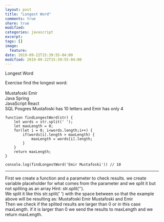 ```yaml
---
layout: post
title: "Longest Word"
comments: true
share: true
modified:
categories: javascript
excerpt:
tags: []
image:
  feature:
date: 2019-09-22T15:39:55-04:00
modified: 2019-09-22T15:39:55-04:00
---
```


Longest Word






Exercise find the longest word:
<br>
<br>Mustafoski Emir
<br>Java Spring
<br>JavaScript React
<br>SQL Posgres
Mustafoski has 10 letters and Emir has only 4


~~~ 
function findLongestWord(str) {
	let words = str.split(' ');
	let maxLength = 0;
	for(let i = 0; i<words.length;i++) {
		if(words[i].length > maxLength) {
			maxLength = words[i].length;
		}
	}
	return maxLength;
}

console.log(findLongestWord('Emir Mustafoski')) // 10
~~~

___

First we create a function and a parameter to check results.
we create variable placeholder for what comes from the parameter and we split it but not spliting as an array Hint: str.split('').
<br>
We split it like this str.split(' ') with the space between so that the example above will be resulting as:
Mustafoski Emir
Mustafoski and Emir
<br>
Then we check if the splited results are larger than 0 or in this case maxLength. if it is larger than 0 we send the results to maxLength and we return maxLength.


